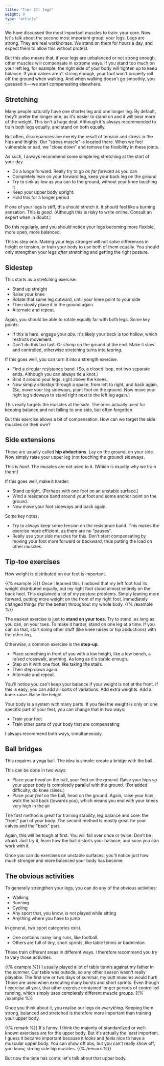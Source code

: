 ```yaml
---
title: "Tier II: legs"
weight: 9
type: "article"
---
```


We have discussed the most important muscles to train: your core. Now let's talk about the second most important group: your legs. Legs are strong. They are real workhorses. We stand on them for hours a day, and expect them to allow this without protest.

But this also means that, if your legs are unbalanced or not strong enough, other muscles will compensate in extreme ways. If you stand too much on your left leg, for example, the right side of your body will tighten up to keep balance. If your calves aren't strong enough, your foot won't properly roll off the ground when walking. And when walking doesn't go smoothly, you guessed it---we start compensating elsewhere.

## Stretching

Many people naturally have one shorter leg and one longer leg. By default, they'll prefer the longer one, as it's easier to stand on and it will bear more of the weight. This isn't a huge deal. Although it's always recommended to train both legs equally, and stand on both equally.

But often, discrepancies are merely the result of tension and stress in the hips and thights. Our "stress muscle" is located there. When we feel vulnerable or sad, we "close down" and remove the flexibility in these joints.

As such, I always recommend some simple leg stretching at the start of your day.

* Do a lunge forward. Really try to go _as far forward_ as you can.
* Completely lean on your forward leg, keep your back leg on the ground
* Try to sink as low as you can to the ground, without your knee touching it
* Keep your upper body upright.
* Hold this for a longer period

If one of your legs is stiff, this should stretch it. It should feel like a burning sensation. This is _good_. (Although this is risky to write online. Consult an expert when in doubt.)

Do this regularly, and you should notice your legs becoming more flexible, more open, more balanced.

This is step one. Making your legs stronger will not solve differences in height or tension, or train your body to use both of them equally. You should only strengthen your legs _after_ stretching and getting the right posture.

## Sidestep

This starts as a stretching exercise.

* Stand up straight
* Raise your knee
* Rotate that same leg outward, until your knee point to your side
* Then slowly place it in the ground again.
* Alternate and repeat.

Again, you should be able to rotate equally far with both legs. Some key points:

* If this is hard, engage your _abs_. It's likely your back is too hollow, which restricts movement. 
* Don't do this too fast. Or _stomp_ on the ground at the end. Make it slow and controlled, otherwise stretching turns into _tearing_.

If this goes well, you can turn it into a strength exercise. 

* Find a circular resistance band. (So, a closed loop, not two separate ends. Although you can always tie a knot.)
* Bind it around your legs, right above the knees.
* Now simply _sidestep_ through a space, from left to right, and back again. (So, move your leg sideways, plant foot on the ground. Now move your right leg sideways to stand right next to the left leg again.)

This really targets the muscles at the _side_. The ones actually used for keeping balance and not falling to one side, but often forgotten.

But this exercise allows a bit of compensation. How can we target the side muscles on their own?

## Side extensions

These are usually called **hip abductions**. Lay on the ground, on your side. Now simply raise your upper leg (not touching the ground) sideways.

This is _hard_. The muscles are not used to it. (Which is exactly why we train them!)

If this goes well, make it harder:

* Stand upright. (Perhaps with one foot on an unstable surface.)
* Wind a resistance band around your foot and some anchor point on the ground.
* Now move your foot sideways and back again.

Some key notes:

* Try to always keep some tension on the resistance band. This makes the exercise more efficient, as there are no "pauses".
* Really use your _side_ muscles for this. Don't start compensating by moving your foot more forward or backward, thus putting the load on other muscles.

## Tip-toe exercises

How weight is distributed on our feet is important.

{{% example %}}
Once I learned this, I noticed that my left foot had its weight distributed equally, but my right foot stood almost entirely on the back heel. This explained a lot of my posture problems. Simply leaning more forward, putting more weight on the front of my right foot, immediately changed things (for the better) throughout my whole body.
{{% /example %}}

The easiest exercise is just to **stand on your toes**. Try to stand, as long as you can, on your toes. To make it harder, stand on one leg at a time. If you can do that, start doing other stuff (like knee raises or hip abductions) with the other leg.

Otherwise, a common exercise is the **step-up**. 

* Place something in front of you with a low height, like a low bench, a raised crosswalk, anything. As long as it's stable enough.
* Step on it with one foot, like taking the stairs.
* Then step down again.
* Alternate and repeat.

You'll notice you can't keep your balance if your weight is not at the front. If this is easy, you can add all sorts of variations. Add extra weights. Add a knee-raise. Raise the height.

Your body is a system with many parts. If you feel the weight is only on one specific part of your feet, you can change that in two ways:

* Train your feet
* Train other parts of your body that are compensating

I always recommend both ways, simultaneously.

## Ball bridges

This requires a yoga ball. The idea is simple: create a bridge with the ball.

This can be done in two ways:

* Place your _head_ on the ball, your feet on the ground. Raise your hips so your upper body is completely parallel with the ground. (For added difficulty, do knee raises.)
* Place your _feet_ on the ball, head on the ground. Again, raise your hips, walk the ball back (towards you), which means you end with your knees very high in the air

The first method is great for training stability, leg balance and core: the "front" part of your body. The second method is mostly great for your calves and the "back" part.

Again, this will be tough at first. You will fall over once or twice. Don't be afraid. Just try it, learn how the ball distorts your balance, and soon you can work with it.

Once you can do exercises on unstable surfaces, you'll notice just how much stronger and more balanced your body has become.

## The obvious activities

To generally strengthen your legs, you can do any of the obvious activities:

* Walking
* Running
* Cycling
* Any sport that, you know, is not played while sitting
* Anything where you have to jump

In general, two sport categories exist. 

* One contains many long runs, like football. 
* Others are full of tiny, short sprints, like table tennis or badminton. 

These train different areas in different ways. I therefore recommend you try to vary those activities. 

{{% example %}}
I usually played a lot of table tennis against my father in the summer. Our table was outside, so any other season wasn't really playable. The first one or two days of summar, my butt muscles would hurt! Those are used when executing many bursts and short sprints. Even though I exercise all year, that other exercise contained longer periods of controlled running, which simply uses completely different muscle groups.
{{% /example %}}

Once you think about it, you realise our legs do _everything_. Keeping them strong, balanced and stretched is therefore more important than training your upper body. 

{{% remark %}}
It's funny. I think the majority of standardized or well-known exercises are for the upper body. But it's actually the least important. I guess it became important because it _looks_ and _feels_ nice to have a muscular upper body. You can show off abs, but you can't really show off, you know, strong side hip muscles.
{{% /remark %}}

But now the time has come: let's talk about that upper body.